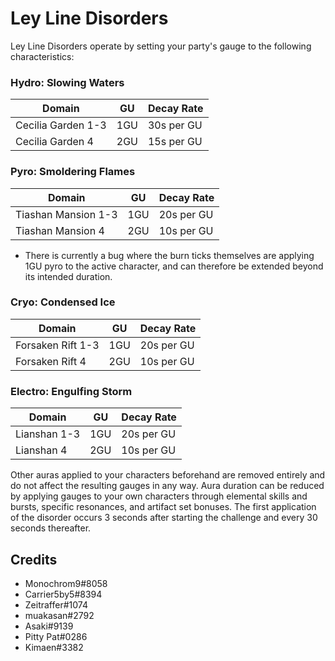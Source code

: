 # Ley Line Disorders

Ley Line Disorders operate by setting your party's gauge to the following characteristics:

### Hydro: Slowing Waters

| Domain | GU | Decay Rate |
|---|---|---|
| Cecilia Garden 1-3 | 1GU | 30s per GU |
| Cecilia Garden 4 | 2GU | 15s per GU |

### Pyro: Smoldering Flames 

| Domain | GU | Decay Rate |
|---|---|---|
| Tiashan Mansion 1-3 | 1GU | 20s per GU |
| Tiashan Mansion 4 | 2GU | 10s per GU |

* There is currently a bug where the burn ticks themselves are applying 1GU pyro to the active character, and can therefore be extended beyond its intended duration.

### Cryo: Condensed Ice

| Domain | GU | Decay Rate |
|---|---|---|
| Forsaken Rift 1-3 | 1GU | 20s per GU |
| Forsaken Rift 4 | 2GU | 10s per GU |

### Electro: Engulfing Storm

| Domain | GU | Decay Rate |
|---|---|---|
| Lianshan 1-3 | 1GU | 20s per GU |
| Lianshan 4 | 2GU | 10s per GU |

Other auras applied to your characters beforehand are removed entirely and do not affect the resulting gauges in any way.  Aura duration can be reduced by applying gauges to your own characters through elemental skills and bursts, specific resonances, and artifact set bonuses.   The first application of the disorder occurs 3 seconds after starting the challenge and every 30 seconds thereafter.

## Credits

* Monochrom9#8058
* Carrier5by5#8394
* Zeitraffer#1074
* muakasan#2792
* Asaki#9139
* Pitty Pat#0286
* Kimaen#3382
